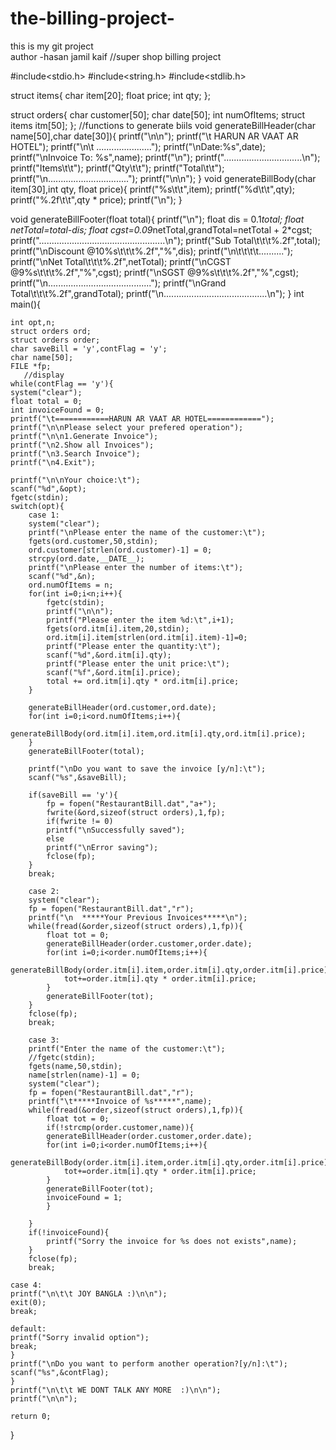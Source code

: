# the-billing-project-
this is my git project <br>
author -hasan jamil kaif
//super shop billing project 


#include<stdio.h>
#include<string.h>
#include<stdlib.h>

struct items{
    char item[20];
    float price;
    int qty;
};

struct orders{
    char customer[50];
    char date[50];
    int numOfItems;
    struct items itm[50];
};
//functions to generate biils
void generateBillHeader(char name[50],char date[30]){
    printf("\n\n");
        printf("\t HARUN AR VAAT AR HOTEL");
        printf("\n\t   ......................");
        printf("\nDate:%s",date);
        printf("\nInvoice To: %s",name);
        printf("\n");
        printf("...............................\n");
        printf("Items\t\t");
        printf("Qty\t\t");
        printf("Total\t\t");
        printf("\n................................");
        printf("\n\n");
}
void generateBillBody(char item[30],int qty, float price){
    printf("%s\t\t",item);
        printf("%d\t\t",qty);
        printf("%.2f\t\t",qty * price);
        printf("\n");
}



void generateBillFooter(float total){
    printf("\n");
    float dis = 0.1*total;
    float netTotal=total-dis;
    float cgst=0.09*netTotal,grandTotal=netTotal + 2*cgst;
    printf("..................................................\n");
    printf("Sub Total\t\t\t%.2f",total);
    printf("\nDiscount @10%s\t\t\t%.2f","%",dis);
    printf("\n\t\t\t\t..........");
    printf("\nNet Total\t\t\t%.2f",netTotal);
    printf("\nCGST @9%s\t\t\t%.2f","%",cgst);
    printf("\nSGST @9%s\t\t\t%.2f","%",cgst);
    printf("\n.........................................");
    printf("\nGrand Total\t\t\t%.2f",grandTotal);
    printf("\n.........................................\n");
}
int main(){

    int opt,n;
    struct orders ord;
    struct orders order;
    char saveBill = 'y',contFlag = 'y';
    char name[50];
    FILE *fp;
       //display
    while(contFlag == 'y'){
    system("clear");
    float total = 0;
    int invoiceFound = 0;
    printf("\t============HARUN AR VAAT AR HOTEL============");
    printf("\n\nPlease select your prefered operation");
    printf("\n\n1.Generate Invoice");
    printf("\n2.Show all Invoices");
    printf("\n3.Search Invoice");
    printf("\n4.Exit");

    printf("\n\nYour choice:\t");
    scanf("%d",&opt);
    fgetc(stdin);
    switch(opt){
        case 1:
        system("clear");
        printf("\nPlease enter the name of the customer:\t");
        fgets(ord.customer,50,stdin);
        ord.customer[strlen(ord.customer)-1] = 0;
        strcpy(ord.date,__DATE__);
        printf("\nPlease enter the number of items:\t");
        scanf("%d",&n);
        ord.numOfItems = n;
        for(int i=0;i<n;i++){
            fgetc(stdin);
            printf("\n\n");
            printf("Please enter the item %d:\t",i+1);
            fgets(ord.itm[i].item,20,stdin);
            ord.itm[i].item[strlen(ord.itm[i].item)-1]=0;
            printf("Please enter the quantity:\t");
            scanf("%d",&ord.itm[i].qty);
            printf("Please enter the unit price:\t");
            scanf("%f",&ord.itm[i].price);
            total += ord.itm[i].qty * ord.itm[i].price;
        }

        generateBillHeader(ord.customer,ord.date);
        for(int i=0;i<ord.numOfItems;i++){
            generateBillBody(ord.itm[i].item,ord.itm[i].qty,ord.itm[i].price);
        }
        generateBillFooter(total);

        printf("\nDo you want to save the invoice [y/n]:\t");
        scanf("%s",&saveBill);

        if(saveBill == 'y'){
            fp = fopen("RestaurantBill.dat","a+");
            fwrite(&ord,sizeof(struct orders),1,fp);
            if(fwrite != 0)
            printf("\nSuccessfully saved");
            else
            printf("\nError saving");
            fclose(fp);
        }
        break;

        case 2:
        system("clear");
        fp = fopen("RestaurantBill.dat","r");
        printf("\n  *****Your Previous Invoices*****\n");
        while(fread(&order,sizeof(struct orders),1,fp)){
            float tot = 0;
            generateBillHeader(order.customer,order.date);
            for(int i=0;i<order.numOfItems;i++){
                generateBillBody(order.itm[i].item,order.itm[i].qty,order.itm[i].price);
                tot+=order.itm[i].qty * order.itm[i].price;
            }
            generateBillFooter(tot);
        }
        fclose(fp);
        break;

        case 3:
        printf("Enter the name of the customer:\t");
        //fgetc(stdin);
        fgets(name,50,stdin);
        name[strlen(name)-1] = 0;
        system("clear");
        fp = fopen("RestaurantBill.dat","r");
        printf("\t*****Invoice of %s*****",name);
        while(fread(&order,sizeof(struct orders),1,fp)){
            float tot = 0;
            if(!strcmp(order.customer,name)){
            generateBillHeader(order.customer,order.date);
            for(int i=0;i<order.numOfItems;i++){
                generateBillBody(order.itm[i].item,order.itm[i].qty,order.itm[i].price);
                tot+=order.itm[i].qty * order.itm[i].price;
            }
            generateBillFooter(tot);
            invoiceFound = 1;
            }

        }
        if(!invoiceFound){
            printf("Sorry the invoice for %s does not exists",name);
        }
        fclose(fp);
        break;

    case 4:
    printf("\n\t\t JOY BANGLA :)\n\n");
    exit(0);
    break;

    default:
    printf("Sorry invalid option");
    break;
    }
    printf("\nDo you want to perform another operation?[y/n]:\t");
    scanf("%s",&contFlag);
    }
    printf("\n\t\t WE DONT TALK ANY MORE  :)\n\n");
    printf("\n\n");

    return 0;
}
